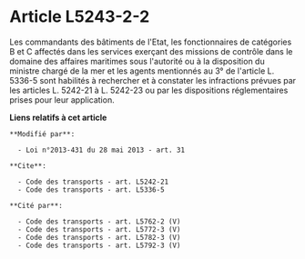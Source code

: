 # Article L5243-2-2

Les commandants des bâtiments de l'Etat, les fonctionnaires de catégories B et C affectés dans les services exerçant des
missions de contrôle dans le domaine des affaires maritimes sous l'autorité ou à la disposition du ministre chargé de la mer
et les agents mentionnés au 3° de l'article L. 5336-5 sont habilités à rechercher et à constater les infractions prévues par
les articles L. 5242-21 à L. 5242-23 ou par les dispositions réglementaires prises pour leur application.

**Liens relatifs à cet article**

	**Modifié par**:

	  - Loi n°2013-431 du 28 mai 2013 - art. 31

	**Cite**:

	  - Code des transports - art. L5242-21
	  - Code des transports - art. L5336-5

	**Cité par**:

	  - Code des transports - art. L5762-2 (V)
	  - Code des transports - art. L5772-3 (V)
	  - Code des transports - art. L5782-3 (V)
	  - Code des transports - art. L5792-3 (V)
